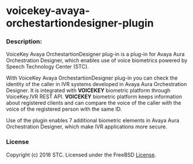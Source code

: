 # voicekey-avaya-orchestartiondesigner-plugin

### Description: 

VoiceKey Avaya OrchestartionDesigner plug-in is a plug-in for Avaya Aura Orchestration Designer, which enables use of voice biometrics powered by Speech Technology Center (STC).

With VoiceKey Avaya OrchestartionDesigner plug-in you can check the identity of the caller in IVR systems developed in Avaya Aura Orchestration Designer. It is integrated with **VOICEKEY** biometric platform through VoiceKey.IVR REST API. **VOICEKEY** biometric platform keeps information about registered clients and can compare the voice of the caller with the voice of the registered person with the same ID. 

Use of the plugin enables 7 additional biometric elements in Avaya Aura Orchestration Designer, which make IVR applications more secure.

### License

Copyright (c) 2016 STC. Licensed under the FreeBSD <a href="https://onepass.tech/license-agreement.html">License</a>.
